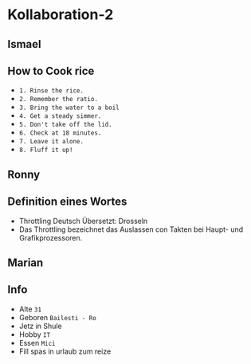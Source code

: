 # Kollaboration-2

## Ismael

## How to Cook rice
- `1. Rinse the rice.`
- `2. Remember the ratio.`
- `3. Bring the water to a boil`
- `4. Get a steady simmer.`
- `5. Don't take off the lid.`
- `6. Check at 18 minutes.`
- `7. Leave it alone.`
- `8. Fluff it up!`



## Ronny
## Definition eines Wortes
- Throttling Deutsch Übersetzt: Drosseln
- Das Throttling bezeichnet das Auslassen con Takten bei Haupt- und Grafikprozessoren.

## Marian
## Info 
- Alte `31`
- Geboren `Bailesti - Ro`
- Jetz in Shule 
- Hobby `IT`
- Essen `Mici`
- Fill spas in urlaub zum reize


